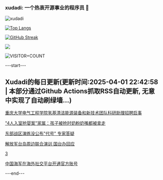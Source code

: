 ### xudadi: 一个热衷开源事业的程序员 👋

![xudadi](https://github-readme-stats-git-masterorgs-github-readme-stats-team.vercel.app/api?username=xudadi)

[![Top Langs](https://github-readme-stats.vercel.app/api/top-langs/?username=xudadi)](https://github.com/anuraghazra/github-readme-stats)

[![GitHub Streak](https://streak-stats.demolab.com?user=xudadi&locale=zh_Hans)](https://git.io/streak-stats)

![](https://raw.githubusercontent.com/xudadi/xudadi/main/assets/github-contribution-grid-snake.svg)

![VISITOR+COUNT](https://komarev.com/ghpvc/?username=xudadi&label=VISITOR+COUNT)


---start---

## Xudadi的每日更新(更新时间:2025-04-01 22:42:58 | 本部分通过Github Actions抓取RSS自动更新, 无意中实现了自动刷绿墙...)

[重庆大学电气工程学院氢基清洁能源装备和新技术团队科研助理招聘启事](https://www.gongkaoleida.com/article/2344282)

["4人入室抢婴案"家属：孩子被抢时奶粉奶嘴都被拿走](https://m.163.com/news/article/JS10JOLE051492T3.html)

[东部战区演练没公布"代号" 专家答疑](https://m.163.com/news/article/JS22QC3K0514R9OJ.html)

[解放军台岛周边联合演训 国台办回应](https://m.163.com/news/article/JS21UBVF0001899O.html)

[3](https://m.163.com/touch/news/sub/domestic)

[中国海军在海外社交平台开通官方账号](https://m.163.com/news/article/JS20VQLF0514R9OJ.html)

---end---

